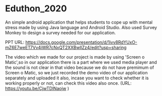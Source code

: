 # Eduthon_2020
An simple android application that helps students to cope up with mental stress made by using Java language and Android Studio. Also used Survey Monkey to design a survey 
needed for our application.

PPT URL: https://docs.google.com/presentation/d/1ivv8RdYUxO-mZ6E7weET7Vv4iWR7cNxQT2XXBwllZz4/edit?usp=sharing

The video which we made for our project is made by using 'Screen o Matic',so in our application there is a part where we used media player and the sound is not clear in that video 
because we do not have premimum of Screen o Matic, so we just recorded the demo video of our application separately and uploaded it also, incase you want to check whether it is 
working properly or not, can check this video also once.
(URL: https://youtu.be/CjwTDlNaojw )


